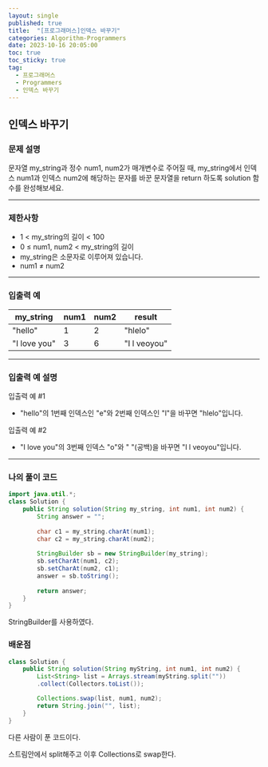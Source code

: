 ```yaml
---
layout: single
published: true
title:  "[프로그래머스]인덱스 바꾸기"
categories: Algorithm-Programmers
date: 2023-10-16 20:05:00
toc: true
toc_sticky: true
tag:   
  - 프로그래머스
  - Programmers
  - 인덱스 바꾸기
---
```


## 인덱스 바꾸기

### 문제 설명

문자열 my_string과 정수 num1, num2가 매개변수로 주어질 때, my_string에서 인덱스 num1과 인덱스 num2에 해당하는 문자를 바꾼 문자열을 return 하도록 solution 함수를 완성해보세요.



----------------

### 제한사항

* 1 < my_string의 길이 < 100
* 0 ≤ num1, num2 < my_string의 길이
* my_string은 소문자로 이루어져 있습니다.
* num1 ≠ num2



----------------

### 입출력 예


|my_string	|num1	|num2	|result|
|---|---|---|---|
|"hello"	|1	|2	|"hlelo"|
|"I love you"	|3	|6	|"I l veoyou"|

----------------

### 입출력 예 설명

입출력 예 #1  

* "hello"의 1번째 인덱스인 "e"와 2번째 인덱스인 "l"을 바꾸면 "hlelo"입니다.
  

입출력 예 #2  

* "I love you"의 3번째 인덱스 "o"와 " "(공백)을 바꾸면 "I l veoyou"입니다.
  

  

----------------

### 나의 풀이 코드

```java
import java.util.*;
class Solution {
    public String solution(String my_string, int num1, int num2) {
        String answer = "";
        
        char c1 = my_string.charAt(num1);
        char c2 = my_string.charAt(num2);
        
        StringBuilder sb = new StringBuilder(my_string);
        sb.setCharAt(num1, c2);
        sb.setCharAt(num2, c1);
        answer = sb.toString();
        
        return answer;
    }
}
```


StringBuilder를 사용하였다.



### 배운점


```java
class Solution {
    public String solution(String myString, int num1, int num2) {
        List<String> list = Arrays.stream(myString.split(""))
        .collect(Collectors.toList());

        Collections.swap(list, num1, num2);
        return String.join("", list);
    }
}

```

다른 사람이 푼 코드이다.  

스트림안에서 split해주고 이후 Collections로 swap한다.

